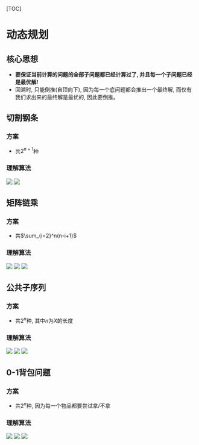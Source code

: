 [TOC]
# 动态规划
## 核心思想
- **要保证当前计算的问题的全部子问题都已经计算过了, 并且每一个子问题已经是最优解!**
- 回溯时, 只能倒推(自顶向下), 因为每一个底问题都会推出一个最终解, 而仅有我们求出来的最终解是最优的, 因此要倒推。
## 切割钢条
### 方案
- 共$2^{n+1}$种
### 理解算法
![](../../Resources/1_页面_01.png)
![](../../Resources/1_页面_02.png)
## 矩阵链乘
### 方案
- 共$\sum_{i=2}^n(n-i+1)$
### 理解算法
![](../../Resources/1_页面_03.png)
![](../../Resources/1_页面_04.png)
![](../../Resources/1_页面_05.png)
## 公共子序列
### 方案
- 共$2^n$种, 其中$n$为$X$的长度
### 理解算法
![](../../Resources/6%20动态规划-82.jpg)
![](../../Resources/1_页面_07.png)
![](../../Resources/1_页面_08.png)

## 0-1背包问题
### 方案
- 共$2^n$种, 因为每一个物品都要尝试拿/不拿
### 理解算法
![](../../Resources/1_页面_09.png)
![](../../Resources/1_页面_10.png)
![](../../Resources/1_页面_11.png)
